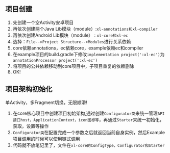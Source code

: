 ## 项目创建
1. 先创建一个空Activity安卓项目
2. 再依次创建两个Java Lib模块（module）:`xl-annotations和xl-compiler`
3. 再依次创建Android Lib模块（module） : `xl-core和xl-ec`
4. 选择：`File-->Project Structure-->Modules`进行关系依赖
5. core依赖annotations，ec依赖core，example依赖ec和compiler
6. 在example项目的build.gradle下修改`implementation project(':xl-ec')`为`annotationProcessor project(':xl-ec')`
7. 将项目的公共依赖移动到core项目中，子项目重复的依赖删除
8. OK!

## 项目架构初始化
单Activity，多Fragment切换，无限顺滑!

1. 在core核心项目中创建项目初始架构,通过创建`Configurator类`来统一管理`API接口host，ApplicationContext，icon图标等`，再通过`Starter`来统一初始化，获取，设置等操作
2. `Configurator类`在配置完成一个参数之后就返回当前自身实例，然后Example项目调用的时候可以使用链式调用
3. 代码就不放笔记里了，文件在`xl-core的ConfigType，Configurator和Starter`